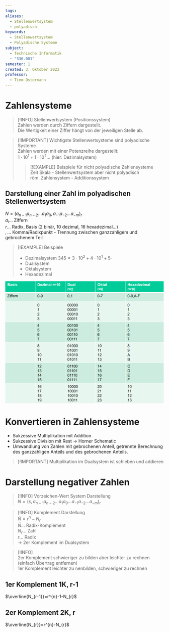 ```yaml
---
tags: 
aliases:
  - Stellenwertsystem
  - polyadisch
keywords:
  - Stellenwertsystem
  - Polyadische Systeme
subject:
  - Technische Informatik
  - "336.001"
semester: 1
created: 3. Oktober 2023
professor:
  - Timm Ostermann
---
```

 

# Zahlensysteme

> [!INFO] Stellenwertsystem (Positionssystem)  
> Zahlen werden durch Ziffern dargestellt.  
> Die Wertigkeit einer Ziffer hängt von der jeweiligen Stelle ab.

> [!IMPORTANT] Wichtigste Stellenwertsysteme sind polyadische Systeme  
> Zahlen werden mit einer Potenzreihe dargestellt:  
> $1\cdot 10^1+1\cdot 10^2\dots$ (hier: Dezimalsystem)
>
> > [!EXAMPLE] Beispiele für nicht polyadische Zahlensysteme  
> > Zeit Skala - Stellenwertsystem aber nicht polyadisch  
> > röm. Zahlensystem - Additionssystem

## Darstellung einer Zahl im polyadischen Stellenwertsystem

$N=(a_{n-1} a_{n-2}\dots  a_{1} a_{0},  a_{-1} a_{-2}\dots a_{-m})_{r}$  
$a_{i}\dots$ Ziffern  
$r\dots$ Radix, Basis (2 binär, 10 dezimal, 16 hexadezimal…)  
$,\dots$ Komma/Radixpunkt - Trennung zwischen ganzzahligem und gebrochenem Teil

> [!EXAMPLE] Beispiele
> - Dezimalsystem $345 = 3\cdot 10^2+4\cdot 10^1+5\cdot$
> - Dualsystem
> - Oktalsystem
> - Hexadezimal

![](assets/Pasted%20image%2020231003162318.png)

# Konvertieren in Zahlensysteme

- Sukzessive Multiplikation mit Addition
- Sukzessive Division mit Rest $\to$ Horner Schematic
- Umwandlung von Zahlen mit gebrochenen Anteil, getrennte Berechnung des ganzzahligen Anteils und des gebrochenen Anteils.

> [!IMPORTANT] Multiplikation im Dualsystem ist schieben und addieren

# Darstellung negativer Zahlen

> [!INFO] Vorzeichen-Wert System Darstellung  
> $N=(s,a_{n-1}a_{n-2}\dots a_{1}a_{0}\dots a_{-1}a_{-2}\dots a_{-m})_{r}$

> [!INFO] Komplement Darstellung  
> $\bar{N} = r^{n}-N_{r}$  
> $\bar{N}\dots$ Radix-Komplement  
> $N_{r}\dots$ Zahl  
> $r\dots$ Radix  
> $\to$ 2er Komplement im Dualsystem

> [!INFO]  
> 2er Komplement schwieriger zu bilden aber leichter zu rechnen (einfach Übertrag entfernen)  
> 1er Komplement leichter zu nenbilden, schwieriger zu rechnen

## 1er Komplement 1K, r-1

$\overline{N_{r-1}}=r^{n}-1-N_{r}$

## 2er Komplement 2K, r

$\overline{N_{r}}=r^{n}-N_{r}$
